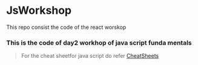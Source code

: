 # JsWorkshop
This repo consist the code of the react worskop 


### This is the code of day2 workhop of java script funda mentals 

> For the cheat sheetfor java script do refer [CheatSheets](https://www.cheat-sheets.org/#JavaScript)
